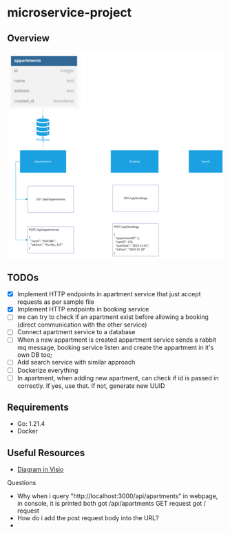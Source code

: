 # microservice-project

## Overview

![Overview of the Project](./img/01-first-version-of-the-project.png)

## TODOs

- [X] Implement HTTP endpoints in apartment service that just accept requests as per sample file
- [X] Implement HTTP endpoints in booking service
- [ ] we can try to check if an apartment exist before allowing a booking (direct communication with the other service)
- [ ] Connect apartment service to a database
- [ ] When a new appartment is created appartment service sends a rabbit mq message, booking service listen and create the appartment in it's own DB too;
- [ ] Add search service with similar approach
- [ ] Dockerize everything
- [ ] In apartment, when adding new apartment, can check if id is passed in correctly. If yes, use that. If not, generate new UUID

## Requirements

- Go: 1.21.4
- Docker
  

## Useful Resources

- [Diagram in Visio](https://scientificnet-my.sharepoint.com/:u:/r/personal/mponza_unibz_it/Documents/CPD%20-%20Microservices%20Project.vsdx?d=w6328c77940f14158bfbf177a6352d738&csf=1&web=1&e=2ctcRj)


Questions
- Why when i query "http://localhost:3000/api/apartments" in webpage, in console, it is printed both
    got /api/apartments GET request
    got / request
- How do i add the post request body into the URL?
- 